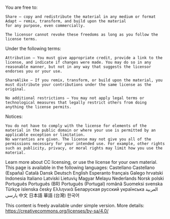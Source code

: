 You are free to:

    Share — copy and redistribute the material in any medium or format
    Adapt — remix, transform, and build upon the material
    for any purpose, even commercially.

    The licensor cannot revoke these freedoms as long as you follow the license terms.

Under the following terms:

    Attribution — You must give appropriate credit, provide a link to the license, and indicate if changes were made. You may do so in any reasonable manner, but not in any way that suggests the licensor endorses you or your use.

    ShareAlike — If you remix, transform, or build upon the material, you must distribute your contributions under the same license as the original.

    No additional restrictions — You may not apply legal terms or technological measures that legally restrict others from doing anything the license permits.

Notices:

    You do not have to comply with the license for elements of the material in the public domain or where your use is permitted by an applicable exception or limitation.
    No warranties are given. The license may not give you all of the permissions necessary for your intended use. For example, other rights such as publicity, privacy, or moral rights may limit how you use the material.

Learn more about CC licensing, or use the license for your own material.
This page is available in the following languages:
Castellano Castellano (España) Català Dansk Deutsch English Esperanto français Galego hrvatski Indonesia Italiano Latviski Lietuvių Magyar Melayu Nederlands Norsk polski Português Português (BR) Português (Portugal) română Suomeksi svenska Türkçe íslenska česky Ελληνικά Беларуская русский українська العربية پارسی 中文 日本語 華語 (台灣) 한국어

This content is freely available under simple version. More details: https://creativecommons.org/licenses/by-sa/4.0/

